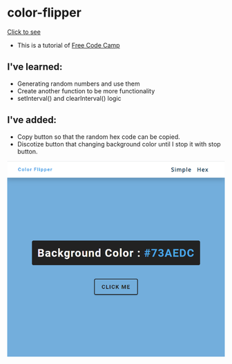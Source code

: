 # color-flipper

[Click to see](https://ayerdelen.github.io/color-flipper/hex.html)

- This is a tutorial of [Free Code Camp](https://www.youtube.com/watch?v=3PHXvlpOkf4&list=WL&index=21&t=21s)

## I've learned:
- Generating random numbers and use them
- Create another function to be more functionality
- setInterval() and clearInterval() logic

## I've added:
- Copy button so that the random hex code can be copied.
- Discotize button that changing background color until I stop it with stop button.

![.](ss.png)
